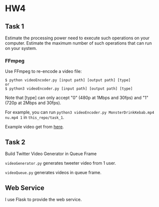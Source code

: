 # HW4

## Task 1
Estimate the processing power need to execute such operations on your computer. 
Estimate the maximum number of such operations that can run on your system.

### FFmpeg
Use FFmpeg to re-encode a video file:

```
$ python videoEncoder.py [input path] [output path] [type]
or
$ python3 videoEncoder.py [input path] [output path] [type]
```

Note that [type] can only accept "0" (480p at 1Mbps and 30fps) and "1" (720p at 2Mbps and 30fps).

For example, 
you can run `python3 videoEncoder.py MonsterDrinkKebab.mp4 nu.mp4 1` in `this_repo/task_1`.

Example video get from [here](https://www.youtube.com/watch?v=cw31vtWOXuk).


## Task 2
Build Twitter Video Generator in Queue Frame

`videoGenerator.py` generates tweeter video from 1 user.

`videoQueue.py` generates videos in queue frame.


## Web Service
I use Flask to provide the web service.

[](http://3.136.158.120:8421/)
